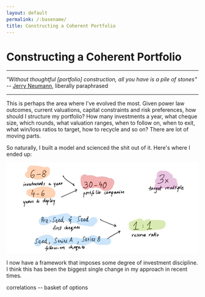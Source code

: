 ```yaml
---
layout: default
permalink: /:basename/
title: Constructing a Coherent Portfolio
---
```


# Constructing a Coherent Portfolio

----
*"Without thoughtful [portfolio] construction, all you have is a pile of stones"* -- [Jerry Neumann](http://reactionwheel.net), liberally paraphrased

----



This is perhaps the area where I've evolved the most.  Given power law outcomes, current valuations, capital constraints and risk preferences, how should I structure my portfolio? How many investments a year, what cheque size, which rounds, what valuation ranges, when to follow on, when to exit, what win/loss ratios to target, how to recycle and so on?  There are lot of moving parts. 

So naturally, I built a model and scienced the shit out of it. Here's where I ended up: 

<img src="/assets/img/portfolio-parameters.jpg" class="image">

I now have a framework that imposes some degree of investment discipline.  I think this has been the biggest single change in my approach in recent times.


correlations -- basket of options